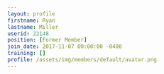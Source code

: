```yaml
---
layout: profile
firstname: Ryan
lastname: Miller
userid: 22148
position: [Former Member]
join_date: 2017-11-07 00:00:00 -0400
training: []
profile: /assets/img/members/default/avatar.png
---
```

